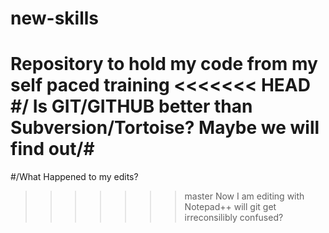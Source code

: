 # new-skills
Repository to hold my code from my self paced training
<<<<<<< HEAD
#/ Is GIT/GITHUB better than Subversion/Tortoise?
Maybe we will find out/#
=======
#/What Happened to my edits?
>>>>>>> master
Now I am editing with Notepad++ will git get irreconsilibly confused?
